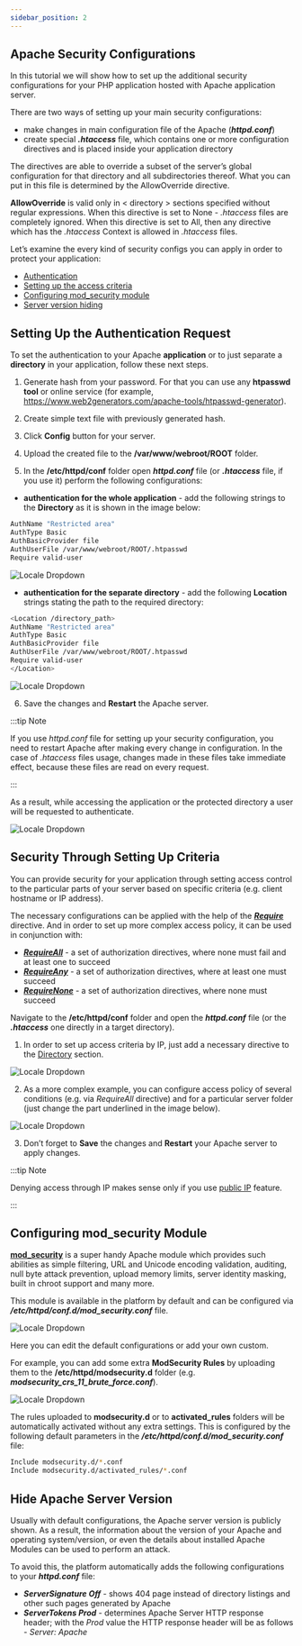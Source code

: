 ```yaml
---
sidebar_position: 2
---
```


## Apache Security Configurations

In this tutorial we will show how to set up the additional security configurations for your PHP application hosted with Apache application server.

There are two ways of setting up your main security configurations:

- make changes in main configuration file of the Apache (**_httpd.conf_**)
- create special **_.htaccess_** file, which contains one or more configuration directives and is placed inside your application directory

The directives are able to override a subset of the server’s global configuration for that directory and all subdirectories thereof. What you can put in this file is determined by the AllowOverride directive.

**AllowOverride** is valid only in < directory > sections specified without regular expressions. When this directive is set to None - _.htaccess_ files are completely ignored. When this directive is set to All, then any directive which has the _.htaccess_ Context is allowed in _.htaccess_ files.

Let’s examine the every kind of security configs you can apply in order to protect your application:

- [Authentication](https://cloudmydc.com/)
- [Setting up the access criteria](https://cloudmydc.com/)
- [Configuring mod_security module](https://cloudmydc.com/)
- [Server version hiding](https://cloudmydc.com/)

## Setting Up the Authentication Request

To set the authentication to your Apache **application** or to just separate a **directory** in your application, follow these next steps.

1. Generate hash from your password. For that you can use any **htpasswd tool** or online service (for example, https://www.web2generators.com/apache-tools/htpasswd-generator).

2. Create simple text file with previously generated hash.

3. Click **Config** button for your server.

4. Upload the created file to the **/var/www/webroot/ROOT** folder.

5. In the **/etc/httpd/conf** folder open **_httpd.conf_** file (or **_.htaccess_** file, if you use it) perform the following configurations:

- **authentication for the whole application** - add the following strings to the **Directory** as it is shown in the image below:

```bash
AuthName "Restricted area"
AuthType Basic
AuthBasicProvider file
AuthUserFile /var/www/webroot/ROOT/.htpasswd
Require valid-user
```

<div style={{
    display:'flex',
    justifyContent: 'center',
    margin: '0 0 1rem 0'
}}>

![Locale Dropdown](./img/ApacheSecurityConfigurations/01-apache-authentication.png)

</div>

- **authentication for the separate directory** - add the following **Location** strings stating the path to the required directory:

```bash
<Location /directory_path>
AuthName "Restricted area"
AuthType Basic
AuthBasicProvider file
AuthUserFile /var/www/webroot/ROOT/.htpasswd
Require valid-user
</Location>
```

<div style={{
    display:'flex',
    justifyContent: 'center',
    margin: '0 0 1rem 0'
}}>

![Locale Dropdown](./img/ApacheSecurityConfigurations/02-apache-directory-authentication.png)

</div>

6. Save the changes and **Restart** the Apache server.

:::tip Note

If you use _httpd.conf_ file for setting up your security configuration, you need to restart Apache after making every change in configuration. In the case of _.htaccess_ files usage, changes made in these files take immediate effect, because these files are read on every request.

:::

As a result, while accessing the application or the protected directory a user will be requested to authenticate.

<div style={{
    display:'flex',
    justifyContent: 'center',
    margin: '0 0 1rem 0'
}}>

![Locale Dropdown](./img/ApacheSecurityConfigurations/03-authentication-required.png)

</div>

## Security Through Setting Up Criteria

You can provide security for your application through setting access control to the particular parts of your server based on specific criteria (e.g. client hostname or IP address).

The necessary configurations can be applied with the help of the [**_Require_**](https://cloudmydc.com/) directive. And in order to set up more complex access policy, it can be used in conjunction with:

- [**_RequireAll_**](https://cloudmydc.com/) - a set of authorization directives, where none must fail and at least one to succeed
- [**_RequireAny_**](https://cloudmydc.com/) - a set of authorization directives, where at least one must succeed
- [**_RequireNone_**](https://cloudmydc.com/) - a set of authorization directives, where none must succeed

Navigate to the **/etc/httpd/conf** folder and open the **_httpd.conf_** file (or the **_.htaccess_** one directly in a target directory).

1. In order to set up access criteria by IP, just add a necessary directive to the [Directory](https://cloudmydc.com/) section.

<div style={{
    display:'flex',
    justifyContent: 'center',
    margin: '0 0 1rem 0'
}}>

![Locale Dropdown](./img/ApacheSecurityConfigurations/04-apache-security-by-criteria.png)

</div>

2. As a more complex example, you can configure access policy of several conditions (e.g. via _RequireAll_ directive) and for a particular server folder (just change the part underlined in the image below).

<div style={{
    display:'flex',
    justifyContent: 'center',
    margin: '0 0 1rem 0'
}}>

![Locale Dropdown](./img/ApacheSecurityConfigurations/05-apache-security-with-require-directive.png)

</div>

3. Don’t forget to **Save** the changes and **Restart** your Apache server to apply changes.

:::tip Note

Denying access through IP makes sense only if you use [public IP](http://localhost:3000/docs/ApplicationSetting/External%20Access%20To%20Applications/Public%20IP) feature.

:::

## Configuring mod_security Module

[**mod_security**](https://cloudmydc.com/) is a super handy Apache module which provides such abilities as simple filtering, URL and Unicode encoding validation, auditing, null byte attack prevention, upload memory limits, server identity masking, built in chroot support and many more.

This module is available in the platform by default and can be configured via **_/etc/httpd/conf.d/mod_security.conf_** file.

<div style={{
    display:'flex',
    justifyContent: 'center',
    margin: '0 0 1rem 0'
}}>

![Locale Dropdown](./img/ApacheSecurityConfigurations/06-modsecurity.png)

</div>

Here you can edit the default configurations or add your own custom.

For example, you can add some extra **ModSecurity Rules** by uploading them to the **/etc/httpd/modsecurity.d** folder (e.g. **_modsecurity_crs_11_brute_force.conf_**).

<div style={{
    display:'flex',
    justifyContent: 'center',
    margin: '0 0 1rem 0'
}}>

![Locale Dropdown](./img/ApacheSecurityConfigurations/07-modsecurity-rules.png)

</div>

The rules uploaded to **modsecurity.d** or to **activated_rules** folders will be automatically activated without any extra settings. This is configured by the following default parameters in the **_/etc/httpd/conf.d/mod_security.conf_** file:

```bash
Include modsecurity.d/*.conf
Include modsecurity.d/activated_rules/*.conf
```

## Hide Apache Server Version

Usually with default configurations, the Apache server version is publicly shown. As a result, the information about the version of your Apache and operating system/version, or even the details about installed Apache Modules can be used to perform an attack.

To avoid this, the platform automatically adds the following configurations to your **_httpd.conf_** file:

- **_ServerSignature Off_** - shows 404 page instead of directory listings and other such pages generated by Apache
- **_ServerTokens Prod_** - determines Apache Server HTTP response header; with the _Prod_ value the HTTP response header will be as follows - _Server: Apache_
